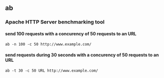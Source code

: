 ## ab
### Apache HTTP Server benchmarking tool

#### send 100 requests with a concurency of 50 requests to an URL
```
ab -n 100 -c 50 http://www.example.com/
```

#### send requests during 30 seconds with a concurency of 50 requests to an URL
```
ab -t 30 -c 50 URL http://www.example.com/
```
